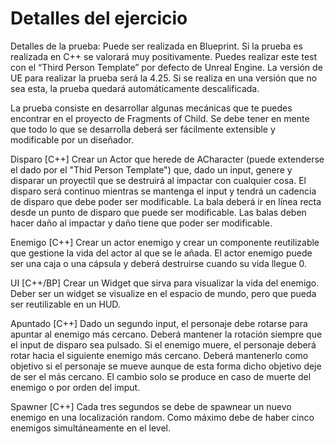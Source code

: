 # Detalles del ejercicio


Detalles de la prueba:
Puede ser realizada en Blueprint. Si la prueba es realizada en C++ se valorará muy positivamente. Puedes realizar este test con el “Third Person Template” por defecto de Unreal Engine.
La versión de UE para realizar la prueba será la 4.25. Si se realiza en una versión que no sea esta, la prueba quedará automáticamente descalificada.

La prueba consiste en desarrollar algunas mecánicas que te puedes encontrar en el proyecto de Fragments of Child. Se debe tener en mente que todo lo que se desarrolla deberá ser fácilmente extensible y modificable por un diseñador.

Disparo [C++]
Crear un Actor que herede de ACharacter (puede extenderse el dado por el "Thid Person Template") que, dado un input, genere y disparar un proyectil que se destruirá al impactar con cualquier cosa. El disparo será continuo mientras se mantenga el input y tendrá un cadencia de disparo que debe poder ser modificable. La bala deberá ir en línea recta desde un punto de disparo que puede ser modificable.
Las balas deben hacer daño al impactar y daño tiene que poder ser modificable.

Enemigo [C++]
Crear un actor enemigo y crear un componente reutilizable que gestione la vida del actor al que se le añada.
El actor enemigo puede ser una caja o una cápsula y deberá destruirse cuando su vida llegue 0.

UI [C++/BP]
Crear un Widget que sirva para visualizar la vida del enemigo. Deber ser un widget se visualize en el espacio de mundo, pero que pueda ser reutilizable en un HUD.

Apuntado [C++]
Dado un segundo input, el personaje debe rotarse para apuntar al enemigo más cercano. Deberá mantener la rotación siempre que el input de disparo sea pulsado. Si el enemigo muere, el personaje deberá rotar hacia el siguiente enemigo más cercano. Deberá mantenerlo como objetivo si el personaje se mueve aunque de esta forma dicho objetivo deje de ser el más cercano. El cambio solo se produce en caso de muerte del enemigo o por orden del imput.

Spawner [C++]
Cada tres segundos se debe de spawnear un nuevo enemigo en una localización random. Como máximo debe de haber cinco enemigos simultáneamente en el level.
